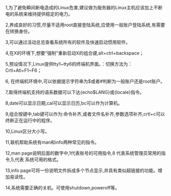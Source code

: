 1,为了避免瞬间断电造成的Linux危害,建议做为服务器的Linux主机应该加上不断电的系统来维持提供稳定的电力。

2,养成良好的习惯,尽量不适用root直接登陆系统,应使用一般账户登陆系统,有需要在转换身份。

3,可以通过活动总览查看系统所有的软件及快速启动惯用软件。

4,在X的环境下,想要“强制"重新启动X的组合键,alt+ctrl+backspace；

5,预设情况下,Linux提供tty1~tty6的终端机界面。：切换方法为：Crtl+Atl+F1~F6；

6, 在终端机环境中,可以依据提示字符串为$或者#判断为一般账户还是root账户。

7,取得终端机支持的语系数据可以下达{echo$LANG}或{locale}指令。

8,date可以显示日期,cal可以显示日历,bc可以作为计算机。

9,组合按键中,tab键可以作为:命令补齐,或者文件名补齐,参数选项补齐,crtl+c可以终断正在运行中的程序。

10,Linux区分大小写。

11,联机帮助系统有man和info两种常见的指令。

12,man page说明后面的数字中,1代表账号的可用指令,8 代表系统管理员常用的指令,5,代表 系统可用的格式。

13,info page可将一份说明文件拆成多个节点显示,并具有类似超链接的功能。增加易读性。

14,系统需要正确的关机。可使用shutdown,poweroff等。